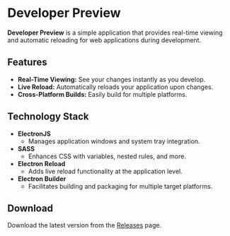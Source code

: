 # Developer Preview

**Developer Preview** is a simple application that provides real-time viewing and automatic reloading for web applications during development.

## Features
- **Real-Time Viewing:** See your changes instantly as you develop.
- **Live Reload:** Automatically reloads your application upon changes.
- **Cross-Platform Builds:** Easily build for multiple platforms.

## Technology Stack
- **ElectronJS**
  - Manages application windows and system tray integration.
- **SASS**
  - Enhances CSS with variables, nested rules, and more.
- **Electron Reload**
  - Adds live reload functionality at the application level.
- **Electron Builder**
  - Facilitates building and packaging for multiple target platforms.

## Download
Download the latest version from the [Releases](https://github.com/alask-code/developer-preview/releases/latest) page.
